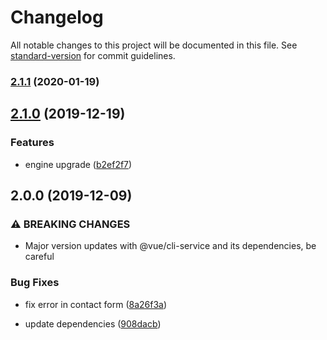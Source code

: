 # Changelog

All notable changes to this project will be documented in this file. See [standard-version](https://github.com/conventional-changelog/standard-version) for commit guidelines.

### [2.1.1](https://github.com/variateapp/variate-vue-demo/compare/v2.1.0...v2.1.1) (2020-01-19)

## [2.1.0](https://github.com/variateapp/variate-vue-demo/compare/v2.0.0...v2.1.0) (2019-12-19)


### Features

* engine upgrade ([b2ef2f7](https://github.com/variateapp/variate-vue-demo/commit/b2ef2f774aac16b27c51d40b0638fc6ddeec2b01))

## 2.0.0 (2019-12-09)


### ⚠ BREAKING CHANGES

* Major version updates with @vue/cli-service and its dependencies, be careful

### Bug Fixes

* fix error in contact form ([8a26f3a](https://github.com/variateapp/variate-vue-demo/commit/8a26f3a5a0f0c1a3a3228824f190f3bc57d4eb00))


* update dependencies ([908dacb](https://github.com/variateapp/variate-vue-demo/commit/908dacb85da07073cabb8599e11735be1be5c9e9))
